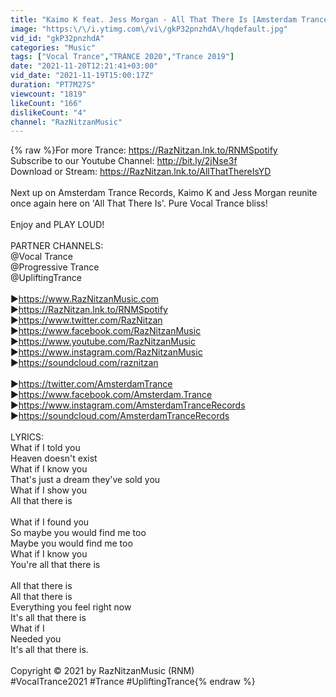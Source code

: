 ```yaml
---
title: "Kaimo K feat. Jess Morgan - All That There Is [Amsterdam Trance] Extended"
image: "https:\/\/i.ytimg.com\/vi\/gkP32pnzhdA\/hqdefault.jpg"
vid_id: "gkP32pnzhdA"
categories: "Music"
tags: ["Vocal Trance","TRANCE 2020","Trance 2019"]
date: "2021-11-20T12:21:41+03:00"
vid_date: "2021-11-19T15:00:17Z"
duration: "PT7M27S"
viewcount: "1819"
likeCount: "166"
dislikeCount: "4"
channel: "RazNitzanMusic"
---
```

{% raw %}For more Trance: <a rel="nofollow" target="blank" href="https://RazNitzan.lnk.to/RNMSpotify">https://RazNitzan.lnk.to/RNMSpotify</a><br />Subscribe to our Youtube Channel: <a rel="nofollow" target="blank" href="http://bit.ly/2jNse3f">http://bit.ly/2jNse3f</a><br />Download or Stream: <a rel="nofollow" target="blank" href="https://RazNitzan.lnk.to/AllThatThereIsYD">https://RazNitzan.lnk.to/AllThatThereIsYD</a><br /><br />Next up on Amsterdam Trance Records, Kaimo K and Jess Morgan reunite once again here on 'All That There Is'. Pure Vocal Trance bliss!<br /><br />Enjoy and PLAY LOUD!<br /><br />PARTNER CHANNELS:<br />@Vocal Trance <br />@Progressive Trance <br />@UpliftingTrance <br /><br />▶<a rel="nofollow" target="blank" href="https://www.RazNitzanMusic.com">https://www.RazNitzanMusic.com</a><br />▶<a rel="nofollow" target="blank" href="https://RazNitzan.lnk.to/RNMSpotify">https://RazNitzan.lnk.to/RNMSpotify</a><br />▶<a rel="nofollow" target="blank" href="https://www.twitter.com/RazNitzan">https://www.twitter.com/RazNitzan</a><br />▶<a rel="nofollow" target="blank" href="https://www.facebook.com/RazNitzanMusic">https://www.facebook.com/RazNitzanMusic</a><br />▶<a rel="nofollow" target="blank" href="https://www.youtube.com/RazNitzanMusic">https://www.youtube.com/RazNitzanMusic</a> <br />▶<a rel="nofollow" target="blank" href="https://www.instagram.com/RazNitzanMusic">https://www.instagram.com/RazNitzanMusic</a><br />▶<a rel="nofollow" target="blank" href="https://soundcloud.com/raznitzan">https://soundcloud.com/raznitzan</a><br /><br />▶<a rel="nofollow" target="blank" href="https://twitter.com/AmsterdamTrance">https://twitter.com/AmsterdamTrance</a><br />▶<a rel="nofollow" target="blank" href="https://www.facebook.com/Amsterdam.Trance">https://www.facebook.com/Amsterdam.Trance</a><br />▶<a rel="nofollow" target="blank" href="https://www.instagram.com/AmsterdamTranceRecords">https://www.instagram.com/AmsterdamTranceRecords</a><br />▶<a rel="nofollow" target="blank" href="https://soundcloud.com/AmsterdamTranceRecords">https://soundcloud.com/AmsterdamTranceRecords</a><br /><br />LYRICS:<br />What if I told you<br />Heaven doesn't exist<br />What if I know you<br />That's just a dream they've sold you<br />What if I show you<br />All that there is<br /><br />What if I found you<br />So maybe you would find me too<br />Maybe you would find me too<br />What if I know you<br />You're all that there is<br /><br />All that there is<br />All that there is<br />Everything you feel right now<br />It's all that there is<br />What if I<br />Needed you<br />It's all that there is. <br /><br />Copyright © 2021 by RazNitzanMusic (RNM)<br />#VocalTrance2021 #Trance #UpliftingTrance{% endraw %}
